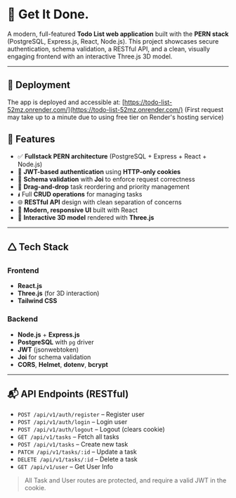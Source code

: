 # 📜 Get It Done.

A modern, full-featured **Todo List web application** built with the **PERN stack** (PostgreSQL, Express.js, React, Node.js). This project showcases secure authentication, schema validation, a RESTful API, and a clean, visually engaging frontend with an interactive Three.js 3D model.

---

## 🚀 Deployment

The app is deployed and accessible at: [https://todo-list-52mz.onrender.com/](https://todo-list-52mz.onrender.com/)
(First request may take up to a minute due to using free tier on Render's hosting service)

## 🚀 Features

- ✅ **Fullstack PERN architecture** (PostgreSQL + Express + React + Node.js)
- 🔐 **JWT-based authentication** using **HTTP-only cookies**
- 🧾 **Schema validation** with **Joi** to enforce request correctness
- 🔀 **Drag-and-drop** task reordering and priority management
- 🖠️ Full **CRUD operations** for managing tasks
- 🌐 **RESTful API** design with clean separation of concerns
- 🎨 **Modern, responsive UI** built with React
- 🧪 **Interactive 3D model** rendered with **Three.js**

---

## 🛆 Tech Stack

### Frontend

- **React.js**
- **Three.js** (for 3D interaction)
- **Tailwind CSS**

### Backend

- **Node.js** + **Express.js**
- **PostgreSQL** with `pg` driver
- **JWT** (jsonwebtoken)
- **Joi** for schema validation
- **CORS**, **Helmet**, **dotenv**, **bcrypt**

---

## 📬 API Endpoints (RESTful)

- `POST /api/v1/auth/register` – Register user  
- `POST /api/v1/auth/login` – Login user  
- `POST /api/v1/auth/logout` – Logout (clears cookie)
- `GET /api/v1/tasks` – Fetch all tasks
- `POST /api/v1/tasks` – Create new task  
- `PATCH /api/v1/tasks/:id` – Update a task  
- `DELETE /api/v1/tasks/:id` – Delete a task
- `GET /api/v1/user` – Get User Info

> All Task and User routes are protected, and require a valid JWT in the cookie.
